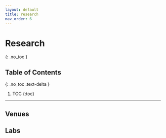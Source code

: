 ```yaml
---
layout: default 
title: research
nav_order: 6
---
```


# Research
{: .no_toc }

## Table of Contents
{: .no_toc .text-delta }

1. TOC
{:toc}

---

## Venues 

## Labs 

